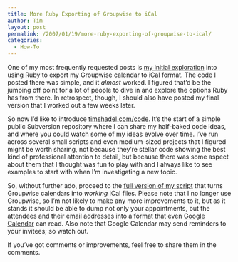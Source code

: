 ```yaml
---
title: More Ruby Exporting of Groupwise to iCal
author: Tim
layout: post
permalink: /2007/01/19/more-ruby-exporting-of-groupwise-to-ical/
categories:
  - How-To
---
```

One of my most frequently requested posts is [my initial exploration][1] into using Ruby to export my Groupwise calendar to iCal format. The code I posted there was simple, and it *almost* worked. I figured that&#8217;d be the jumping off point for a lot of people to dive in and explore the options Ruby has from there. In retrospect, though, I should also have posted my final version that I worked out a few weeks later.

So now I&#8217;d like to introduce [timshadel.com/code][2]. It&#8217;s the start of a simple public Subversion repository where I can share my half-baked code ideas, and where you could watch some of my ideas evolve over time. I&#8217;ve run across several small scripts and even medium-sized projects that I figured might be worth sharing, not because they&#8217;re stellar code showing the best kind of professional attention to detail, but because there was some aspect about them that I thought was fun to play with and I always like to see examples to start with when I&#8217;m investigating a new topic.

So, without further ado, proceed to the [full version of my script][3] that turns Groupwise calendars into *working* iCal files. Please note that I no longer use Groupwise, so I&#8217;m not likely to make any more improvements to it, but as it stands it should be able to dump not only your appointments, but the attendees and their email addresses into a format that even [Google Calendar][4] can read. Also note that Google Calendar may send reminders to your invitees; so watch out.

If you&#8217;ve got comments or improvements, feel free to share them in the comments.

 [1]: http://timshadel.com/2005/12/14/ruby-groupwise-export-to-ical/
 [2]: http://timshadel.com/code "Tim Shadel's Public Code Repository"
 [3]: http://timshadel.com/code/tidbits/gw2ical.rb
 [4]: http://google.com/calendar
